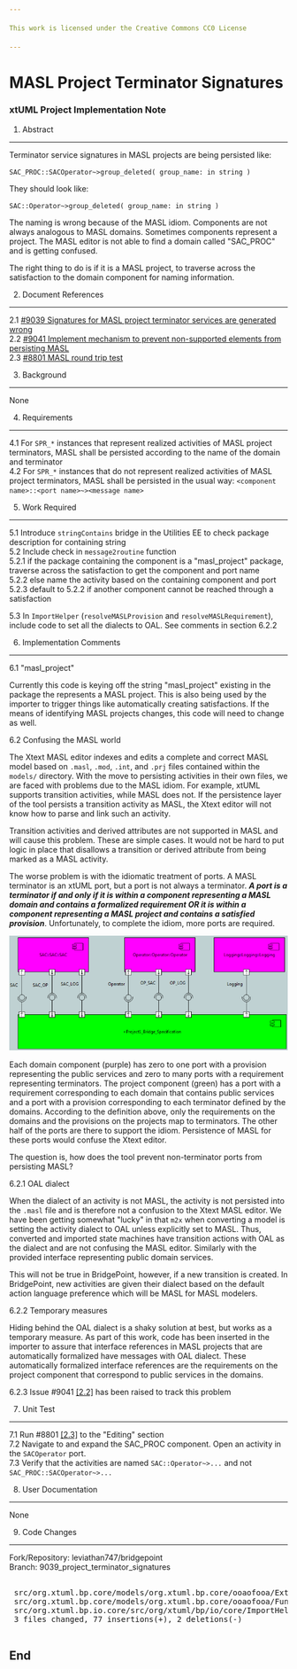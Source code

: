 ```yaml
---

This work is licensed under the Creative Commons CC0 License

---
```


# MASL Project Terminator Signatures
### xtUML Project Implementation Note

1. Abstract
-----------
Terminator service signatures in MASL projects are being persisted like:
```
SAC_PROC::SACOperator~>group_deleted( group_name: in string )
```
They should look like:
```
SAC::Operator~>group_deleted( group_name: in string )
```
The naming is wrong because of the MASL idiom. Components are not always
analogous to MASL domains. Sometimes components represent a project. The MASL
editor is not able to find a domain called "SAC_PROC" and is getting confused.

The right thing to do is if it is a MASL project, to traverse across the
satisfaction to the domain component for naming information.

2. Document References
----------------------
<a id="2.1"></a>2.1 [#9039 Signatures for MASL project terminator services are generated wrong](https://support.onefact.net/issues/9039)  
<a id="2.2"></a>2.2 [#9041 Implement mechanism to prevent non-supported elements from persisting MASL](https://support.onefact.net/issues/9041)  
<a id="2.3"></a>2.3 [#8801 MASL round trip test](https://support.onefact.net/issues/8801)  

3. Background
-------------
None

4. Requirements
---------------
4.1 For `SPR_*` instances that represent realized activities of MASL project
terminators, MASL shall be persisted according to the name of the domain and
terminator  
4.2 For `SPR_*` instances that do not represent realized activities of MASL
project terminators, MASL shall be persisted in the usual way: `<component
name>::<port name>~><message name>`

5. Work Required
----------------
5.1 Introduce `stringContains` bridge in the Utilities EE to check package
description for containing string  
5.2 Include check in `message2routine` function  
5.2.1 if the package containing the component is a "masl_project" package,
traverse across the satisfaction to get the component and port name  
5.2.2 else name the activity based on the containing component and port  
5.2.3 default to 5.2.2 if another component cannot be reached through a
satisfaction  

5.3 In `ImportHelper` (`resolveMASLProvision` and `resolveMASLRequirement`),
include code to set all the dialects to OAL. See comments in section 6.2.2

6. Implementation Comments
--------------------------

6.1 "masl_project"

Currently this code is keying off the string "masl_project" existing in the
package the represents a MASL project. This is also being used by the importer
to trigger things like automatically creating satisfactions. If the means of
identifying MASL projects changes, this code will need to change as well.

6.2 Confusing the MASL world

The Xtext MASL editor indexes and edits a complete and correct MASL model based
on `.masl`, `.mod`, `.int`, and `.prj` files contained within the `models/`
directory. With the move to persisting activities in their own files, we are
faced with problems due to the MASL idiom. For example, xtUML supports
transition activities, while MASL does not. If the persistence layer of the tool
persists a transition activity as MASL, the Xtext editor will not know how to
parse and link such an activity.

Transition activities and derived attributes are not supported in MASL and will
cause this problem. These are simple cases. It would not be hard to put logic in
place that disallows a transition or derived attribute from being marked as a
MASL activity.

The worse problem is with the idiomatic treatment of ports. A MASL terminator is
an xtUML port, but a port is not always a terminator. **_A port is a terminator if
and only if it is within a component representing a MASL domain and contains a
formalized requirement OR it is within a component representing a MASL project
and contains a satisfied provision_**. Unfortunately, to complete the idiom,
more ports are required.

![project diagram](project_diagram.png)

Each domain component (purple) has zero to one port with a provision
representing the public services and zero to many ports with a requirement
representing terminators. The project component (green) has a port with a
requirement corresponding to each domain that contains public services and a
port with a provision corresponding to each terminator defined by the domains.
According to the definition above, only the requirements on the domains and the
provisions on the projects map to terminators. The other half of the ports are
there to support the idiom. Persistence of MASL for these ports would confuse
the Xtext editor.

The question is, how does the tool prevent non-terminator ports from persisting
MASL?

6.2.1 OAL dialect

When the dialect of an activity is not MASL, the activity is not persisted into
the `.masl` file and is therefore not a confusion to the Xtext MASL editor. We
have been getting somewhat "lucky" in that `m2x` when converting a model is
setting the activity dialect to OAL unless explicitly set to MASL. Thus,
converted and imported state machines have transition actions with OAL as the
dialect and are not confusing the MASL editor. Similarly with the provided
interface representing public domain services.

This will not be true in BridgePoint, however, if a new transition is created.
In BridgePoint, new activities are given their dialect based on the default
action language preference which will be MASL for MASL modelers.

6.2.2 Temporary measures

Hiding behind the OAL dialect is a shaky solution at best, but works as a
temporary measure. As part of this work, code has been inserted in the importer
to assure that interface references in MASL projects that are automatically
formalized have messages with OAL dialect. These automatically formalized
interface references are the requirements on the project component that
correspond to public services in the domains.

6.2.3 Issue #9041 [[2.2]](#2.2) has been raised to track this problem

7. Unit Test
------------
7.1 Run #8801 [[2.3]](#2.3) to the "Editing" section  
7.2 Navigate to and expand the SAC_PROC component. Open an activity in the
`SACOperator` port.  
7.3 Verify that the activities are named `SAC::Operator~>...` and not
`SAC_PROC::SACOperator~>...`  

8. User Documentation
---------------------
None

9. Code Changes
---------------
Fork/Repository: leviathan747/bridgepoint  
Branch: 9039_project_terminator_signatures  

<pre>

 src/org.xtuml.bp.core/models/org.xtuml.bp.core/ooaofooa/External Entities/External Entities.xtuml   | 37 +++++++++++++++++++++++++++++++++++++
 src/org.xtuml.bp.core/models/org.xtuml.bp.core/ooaofooa/Functions/x2m_functions/x2m_functions.xtuml | 23 +++++++++++++++++++++--
 src/org.xtuml.bp.io.core/src/org/xtuml/bp/io/core/ImportHelper.java                                 | 19 +++++++++++++++++++
 3 files changed, 77 insertions(+), 2 deletions(-)

</pre>

End
---

